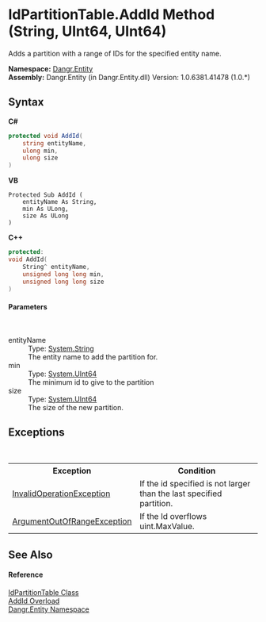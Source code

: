 # IdPartitionTable.AddId Method (String, UInt64, UInt64)
 

Adds a partition with a range of IDs for the specified entity name.

**Namespace:**&nbsp;<a href="N_Dangr_Entity">Dangr.Entity</a><br />**Assembly:**&nbsp;Dangr.Entity (in Dangr.Entity.dll) Version: 1.0.6381.41478 (1.0.*)

## Syntax

**C#**<br />
``` C#
protected void AddId(
	string entityName,
	ulong min,
	ulong size
)
```

**VB**<br />
``` VB
Protected Sub AddId ( 
	entityName As String,
	min As ULong,
	size As ULong
)
```

**C++**<br />
``` C++
protected:
void AddId(
	String^ entityName, 
	unsigned long long min, 
	unsigned long long size
)
```


#### Parameters
&nbsp;<dl><dt>entityName</dt><dd>Type: <a href="http://msdn2.microsoft.com/en-us/library/s1wwdcbf" target="_blank">System.String</a><br />The entity name to add the partition for.</dd><dt>min</dt><dd>Type: <a href="http://msdn2.microsoft.com/en-us/library/06cf7918" target="_blank">System.UInt64</a><br />The minimum id to give to the partition</dd><dt>size</dt><dd>Type: <a href="http://msdn2.microsoft.com/en-us/library/06cf7918" target="_blank">System.UInt64</a><br />The size of the new partition.</dd></dl>

## Exceptions
&nbsp;<table><tr><th>Exception</th><th>Condition</th></tr><tr><td><a href="http://msdn2.microsoft.com/en-us/library/2asft85a" target="_blank">InvalidOperationException</a></td><td>If the id specified is not larger than the last specified partition.</td></tr><tr><td><a href="http://msdn2.microsoft.com/en-us/library/8xt94y6e" target="_blank">ArgumentOutOfRangeException</a></td><td>If the Id overflows uint.MaxValue.</td></tr></table>

## See Also


#### Reference
<a href="T_Dangr_Entity_IdPartitionTable">IdPartitionTable Class</a><br /><a href="Overload_Dangr_Entity_IdPartitionTable_AddId">AddId Overload</a><br /><a href="N_Dangr_Entity">Dangr.Entity Namespace</a><br />